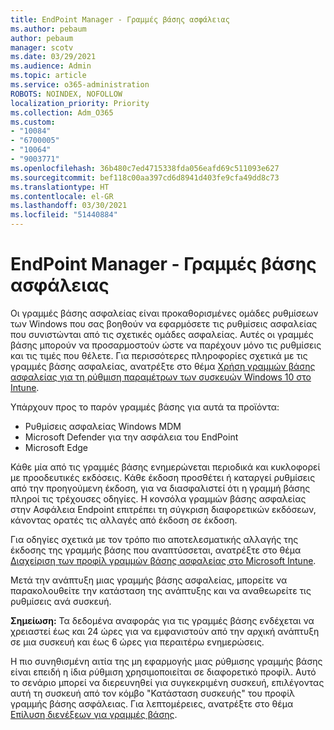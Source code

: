 ```yaml
---
title: EndPoint Manager - Γραμμές βάσης ασφάλειας
ms.author: pebaum
author: pebaum
manager: scotv
ms.date: 03/29/2021
ms.audience: Admin
ms.topic: article
ms.service: o365-administration
ROBOTS: NOINDEX, NOFOLLOW
localization_priority: Priority
ms.collection: Adm_O365
ms.custom:
- "10084"
- "6700005"
- "10064"
- "9003771"
ms.openlocfilehash: 36b480c7ed4715338fda056eafd69c511093e627
ms.sourcegitcommit: bef118c00aa397cd6d8941d403fe9cfa49dd8c73
ms.translationtype: HT
ms.contentlocale: el-GR
ms.lasthandoff: 03/30/2021
ms.locfileid: "51440884"
---
```

# <a name="endpoint-manager---security-baselines"></a>EndPoint Manager - Γραμμές βάσης ασφάλειας

Οι γραμμές βάσης ασφαλείας είναι προκαθορισμένες ομάδες ρυθμίσεων των Windows που σας βοηθούν να εφαρμόσετε τις ρυθμίσεις ασφαλείας που συνιστώνται από τις σχετικές ομάδες ασφαλείας. Αυτές οι γραμμές βάσης μπορούν να προσαρμοστούν ώστε να παρέχουν μόνο τις ρυθμίσεις και τις τιμές που θέλετε. Για περισσότερες πληροφορίες σχετικά με τις γραμμές βάσης ασφαλείας, ανατρέξτε στο θέμα [Χρήση γραμμών βάσης ασφαλείας για τη ρύθμιση παραμέτρων των συσκευών Windows 10 στο Intune](https://docs.microsoft.com/mem/intune/protect/security-baselines).

Υπάρχουν προς το παρόν γραμμές βάσης για αυτά τα προϊόντα:

- Ρυθμίσεις ασφαλείας Windows MDM
- Microsoft Defender για την ασφάλεια του EndPoint
- Microsoft Edge

Κάθε μία από τις γραμμές βάσης ενημερώνεται περιοδικά και κυκλοφορεί με προοδευτικές εκδόσεις. Κάθε έκδοση προσθέτει ή καταργεί ρυθμίσεις από την προηγούμενη έκδοση, για να διασφαλιστεί ότι η γραμμή βάσης πληροί τις τρέχουσες οδηγίες. Η κονσόλα γραμμών βάσης ασφαλείας στην Ασφάλεια Endpoint επιτρέπει τη σύγκριση διαφορετικών εκδόσεων, κάνοντας ορατές τις αλλαγές από έκδοση σε έκδοση.

Για οδηγίες σχετικά με τον τρόπο πιο αποτελεσματικής αλλαγής της έκδοσης της γραμμής βάσης που αναπτύσσεται, ανατρέξτε στο θέμα [Διαχείριση των προφίλ γραμμών βάσης ασφαλείας στο Microsoft Intune](https://docs.microsoft.com/mem/intune/protect/security-baselines-configure).

Μετά την ανάπτυξη μιας γραμμής βάσης ασφαλείας, μπορείτε να παρακολουθείτε την κατάσταση της ανάπτυξης και να αναθεωρείτε τις ρυθμίσεις ανά συσκευή.

**Σημείωση:** Τα δεδομένα αναφοράς για τις γραμμές βάσης ενδέχεται να χρειαστεί έως και 24 ώρες για να εμφανιστούν από την αρχική ανάπτυξη σε μια συσκευή και έως 6 ώρες για περαιτέρω ενημερώσεις. 

Η πιο συνηθισμένη αιτία της μη εφαρμογής μιας ρύθμισης γραμμής βάσης είναι επειδή η ίδια ρύθμιση χρησιμοποιείται σε διαφορετικό προφίλ. Αυτό το σενάριο μπορεί να διερευνηθεί για συγκεκριμένη συσκευή, επιλέγοντας αυτή τη συσκευή από τον κόμβο "Κατάσταση συσκευής" του προφίλ γραμμής βάσης ασφάλειας. Για λεπτομέρειες, ανατρέξτε στο θέμα [Επίλυση διενέξεων για γραμμές βάσης](https://docs.microsoft.com/mem/intune/protect/security-baselines-monitor#resolve-conflicts-for-security-baselines).